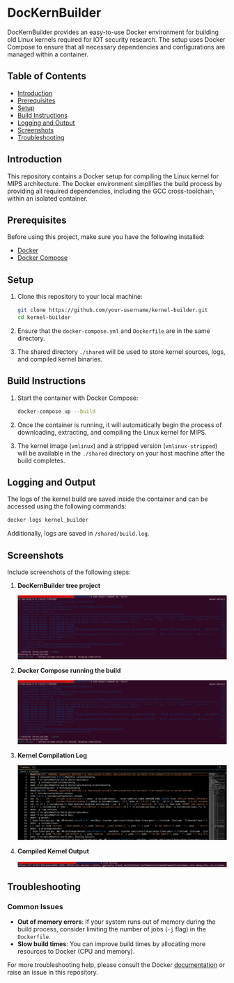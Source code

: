 # DocKernBuilder
DocKernBuilder provides an easy-to-use Docker environment for building old Linux kernels required for IOT security research. The setup uses Docker Compose to ensure that all necessary dependencies and configurations are managed within a container.

## Table of Contents
- [Introduction](#introduction)
- [Prerequisites](#prerequisites)
- [Setup](#setup)
- [Build Instructions](#build-instructions)
- [Logging and Output](#logging-and-output)
- [Screenshots](#screenshots)
- [Troubleshooting](#troubleshooting)

## Introduction
This repository contains a Docker setup for compiling the Linux kernel for MIPS architecture. The Docker environment simplifies the build process by providing all required dependencies, including the GCC cross-toolchain, within an isolated container.

## Prerequisites
Before using this project, make sure you have the following installed:
- [Docker](https://docs.docker.com/get-docker/)
- [Docker Compose](https://docs.docker.com/compose/install/)

## Setup

1. Clone this repository to your local machine:

    ```bash
    git clone https://github.com/your-username/kernel-builder.git
    cd kernel-builder
    ```

2. Ensure that the `docker-compose.yml` and `Dockerfile` are in the same directory.

3. The shared directory `./shared` will be used to store kernel sources, logs, and compiled kernel binaries.

## Build Instructions

1. Start the container with Docker Compose:

    ```bash
    docker-compose up --build
    ```

2. Once the container is running, it will automatically begin the process of downloading, extracting, and compiling the Linux kernel for MIPS.

3. The kernel image (`vmlinux`) and a stripped version (`vmlinux-stripped`) will be available in the `./shared` directory on your host machine after the build completes.

## Logging and Output

The logs of the kernel build are saved inside the container and can be accessed using the following commands:

```bash
docker logs kernel_builder
```

Additionally, logs are saved in `/shared/build.log`.

## Screenshots

Include screenshots of the following steps:

1. **DocKernBuilder tree project**

    ![Docker Compose Running](./screenshots/docker_compose_running.png)

2. **Docker Compose running the build**

    ![Docker Compose Running](./screenshots/docker_compose_running.png)

3. **Kernel Compilation Log**

    ![Kernel Compilation Log](./screenshots/kernel_compilation_log.png)

4. **Compiled Kernel Output**

    ![Compiled Kernel Output](./screenshots/compiled_kernel.png)

## Troubleshooting

### Common Issues

- **Out of memory errors**: If your system runs out of memory during the build process, consider limiting the number of jobs (`-j` flag) in the `Dockerfile`.
- **Slow build times**: You can improve build times by allocating more resources to Docker (CPU and memory).

For more troubleshooting help, please consult the Docker [documentation](https://docs.docker.com/) or raise an issue in this repository.

